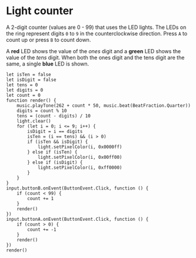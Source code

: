 # Light counter

A 2-digit counter (values are 0 - 99) that uses the LED lights. The LEDs on the ring represent digits `0` to `9` in the counterclockwise direction. Press `A` to count up or press `B` to count down.

A **red** LED shows the value of the _ones_ digit and a **green** LED shows the value of the _tens_ digit. When both the ones digit and the tens digit are the same, a single **blue** LED is shown.

```blocks
let isTen = false
let isDigit = false
let tens = 0
let digits = 0
let count = 0
function render() {
    music.playTone(262 + count * 50, music.beat(BeatFraction.Quarter))
    digits = count % 10
    tens = (count - digits) / 10
    light.clear()
    for (let i = 0; i <= 9; i++) {
        isDigit = i == digits
        isTen = (i == tens) && (i > 0)
        if (isTen && isDigit) {
            light.setPixelColor(i, 0x0000ff)
        } else if (isTen) {
            light.setPixelColor(i, 0x00ff00)
        } else if (isDigit) {
            light.setPixelColor(i, 0xff0000)
        }
    }
}
input.buttonB.onEvent(ButtonEvent.Click, function () {
    if (count < 99) {
        count += 1
    }
    render()
})
input.buttonA.onEvent(ButtonEvent.Click, function () {
    if (count > 0) {
        count += -1
    }
    render()
})
render()
```